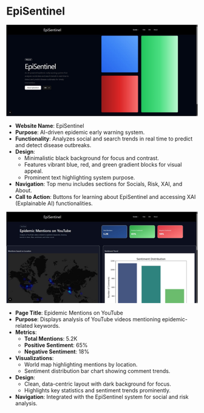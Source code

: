 # EpiSentinel
![image alt](https://github.com/Adwitiya2104/EpiSentinel/blob/996eb28a1f5d55d97c1c7ab5a51f89fd6ea86241/ss1.jpeg)
- **Website Name**: EpiSentinel  
- **Purpose**: AI-driven epidemic early warning system.  
- **Functionality**: Analyzes social and search trends in real time to predict and detect disease outbreaks.  
- **Design**:  
  - Minimalistic black background for focus and contrast.  
  - Features vibrant blue, red, and green gradient blocks for visual appeal.  
  - Prominent text highlighting system purpose.  
- **Navigation**: Top menu includes sections for Socials, Risk, XAI, and About.  
- **Call to Action**: Buttons for learning about EpiSentinel and accessing XAI (Explainable AI) functionalities.  

![image alt](https://github.com/Adwitiya2104/EpiSentinel/blob/ce2e011a2fc565531ecad36504fbfde9b0742a12/ss2.jpeg)
- **Page Title**: Epidemic Mentions on YouTube  
- **Purpose**: Displays analysis of YouTube videos mentioning epidemic-related keywords.  
- **Metrics**:  
  - **Total Mentions**: 5.2K  
  - **Positive Sentiment**: 65%  
  - **Negative Sentiment**: 18%  
- **Visualizations**:  
  - World map highlighting mentions by location.  
  - Sentiment distribution bar chart showing comment trends.  
- **Design**:  
  - Clean, data-centric layout with dark background for focus.  
  - Highlights key statistics and sentiment trends prominently.  
- **Navigation**: Integrated with the EpiSentinel system for social and risk analysis.  
